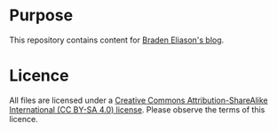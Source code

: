 # Purpose
This repository contains content for [Braden Eliason's blog](http://bradeneliason.com/category/projects/).

# Licence
All files are licensed under a [Creative Commons Attribution-ShareAlike International (CC BY-SA 4.0) license](https://creativecommons.org/licenses/by-sa/4.0/). Please observe the terms of this licence.